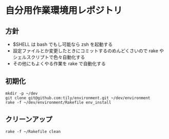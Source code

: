 自分用作業環境用レポジトリ
============================

方針
----

 * $SHELL は bash でもし可能なら zsh を起動する
 * 設定ファイルとか変更したときにコミットするのめんどくさいので rake やシェルスクリプトで色々自動化する
 * その他にもよくやる作業を rake で自動化する

初期化
------

    mkdir -p ~/dev
    git clone git@github.com:tily/environment.git ~/dev/environment
    rake -f ~/dev/environment/Rakefile env_install

クリーンアップ
--------------

    rake -f ~/Rakefile clean

